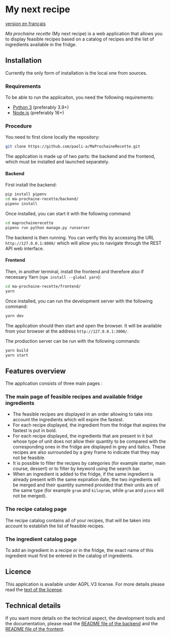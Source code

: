 # My next recipe

[version en français](README.md)

_Ma prochaine recette_ (My next recipe) is a web application that allows you to display feasible recipes based on a catalog of recipes and the list of ingredients available in the fridge.

## Installation

Currently the only form of installation is the local one from sources.

### Requirements

To be able to run the applicaiton, you need the following requirements:

- [Python 3](https://www.python.org/) (preferably 3.9+)
- [Node.js](https://nodejs.org/) (preferably 16+)

### Procedure

You need to first clone locally the repository:

```bash
git clone https://github.com/paoli-a/MaProchaineRecette.git
```

The application is made up of two parts: the backend and the frontend, which must be installed and launched separately.

#### Backend

First install the backend:

```bash
pip install pipenv
cd ma-prochaine-recette/backend/
pipenv install
```

Once installed, you can start it with the following command:

```bash
cd maprochainerecette
pipenv run python manage.py runserver
```

The backend is then running. You can verify this by accessing the URL `http://127.0.0.1:8000/` which will allow you to navigate through the REST API web interface.

#### Frontend

Then, in another terminal, install the frontend and therefore also if necessary Yarn (`npm install --global yarn`):

```bash
cd ma-prochaine-recette/frontend/
yarn
```

Once installed, you can run the development server with the following command:

```bash
yarn dev
```

The application should then start and open the browser. It will be available from your browser at the address `http://127.0.0.1:3000/`.

The production server can be run with the following commands:

```bash
yarn build
yarn start
```

## Features overview

The application consists of three main pages :

### The main page of feasible recipes and available fridge ingredients

- The feasible recipes are displayed in an order allowing to take into account the ingredients which will expire the fastest.
- For each recipe displayed, the ingredient from the fridge that expires the fastest is put in bold.
- For each recipe displayed, the ingredients that are present in it but whose type of unit does not allow their quantity to be compared with the corresponding ones in the fridge are displayed in grey and italics. These recipes are also surrounded by a grey frame to indicate that they may not be feasible.
- It is possible to filter the recipes by categories (for example starter, main course, dessert) or to filter by keyword using the search bar.
- When an ingredient is added to the fridge, if the same ingredient is already present with the same expiration date, the two ingredients will be merged and their quantity summed provided that their units are of the same type (for example `gram` and `kilogram`, while `gram` and `piece` will not be merged).

### The recipe catalog page

The recipe catalog contains all of your recipes, that will be taken into account to establish the list of feasible recipes.

### The ingredient catalog page

To add an ingredient in a recipe or in the fridge, the exact name of this ingredient must first be entered in the catalog of ingredients.

## Licence

This application is available under AGPL V3 license. For more details please read the [text of the license](LICENSE).

## Technical details

If you want more details on the technical aspect, the development tools and the documentation, please read the [README file of the backend](backend/README_en.md) and the [README file of the frontent](frontend/README_en.md).
